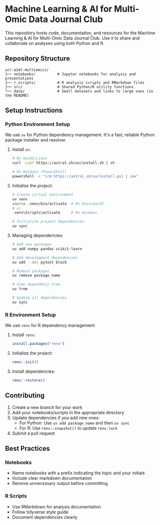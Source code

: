 # Machine Learning & AI for Multi-Omic Data Journal Club

This repository hosts code, documentation, and resources for the Machine Learning & AI for Multi-Omic Data Journal Club. Use it to share and collaborate on analyses using both Python and R.

## Repository Structure

```
ucr-aiml-multiomics/
├── notebooks/          # Jupyter notebooks for analysis and presentations
├── r_scripts/          # R analysis scripts and RMarkdown files
├── src/                # Shared Python/R utility functions
└── data/               # Small datasets and links to large ones (in the README)
```

## Setup Instructions

### Python Environment Setup

We use `uv` for Python dependency management. It's a fast, reliable Python package installer and resolver.

1. Install `uv`:
   ```bash
   # On macOS/Linux
   curl -LsSf https://astral.sh/uv/install.sh | sh

   # On Windows (PowerShell)
   powershell -c "irm https://astral.sh/uv/install.ps1 | iex"
   ```

2. Initialize the project:
   ```bash
   # Create virtual environment
   uv venv
   source .venv/bin/activate  # On Unix/macOS
   # or
   .venv\Scripts\activate     # On Windows
   
   # Initialize project dependencies
   uv sync
   ```

3. Managing dependencies:
   ```bash
   # Add new packages
   uv add numpy pandas scikit-learn
   
   # Add development dependencies
   uv add --dev pytest black
   
   # Remove packages
   uv remove package_name
   
   # View dependency tree
   uv tree
   
   # Update all dependencies
   uv sync
   ```

### R Environment Setup

We use `renv` for R dependency management:

1. Install `renv`:
   ```R
   install.packages("renv")
   ```

2. Initialize the project:
   ```R
   renv::init()
   ```

3. Install dependencies:
   ```R
   renv::restore()
   ```

## Contributing

1. Create a new branch for your work
2. Add your notebooks/scripts in the appropriate directory
3. Update dependencies if you add new ones:
   - For Python: Use `uv add package_name` and then `uv sync`
   - For R: Use `renv::snapshot()` to update `renv.lock`
4. Submit a pull request

## Best Practices

### Notebooks
- Name notebooks with a prefix indicating the topic and your initials
- Include clear markdown documentation
- Remove unnecessary output before committing

### R Scripts
- Use RMarkdown for analysis documentation
- Follow tidyverse style guide
- Document dependencies clearly

